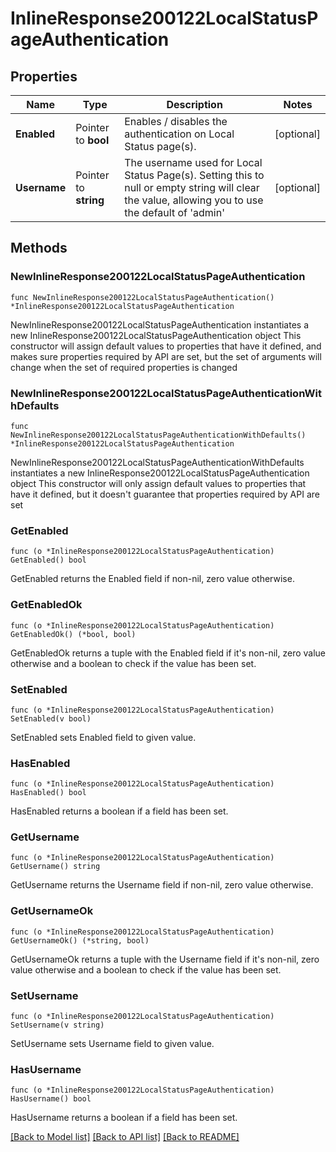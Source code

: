 # InlineResponse200122LocalStatusPageAuthentication

## Properties

Name | Type | Description | Notes
------------ | ------------- | ------------- | -------------
**Enabled** | Pointer to **bool** | Enables / disables the authentication on Local Status page(s). | [optional] 
**Username** | Pointer to **string** | The username used for Local Status Page(s). Setting this to null or empty string will clear the value, allowing you to use the default of &#39;admin&#39; | [optional] 

## Methods

### NewInlineResponse200122LocalStatusPageAuthentication

`func NewInlineResponse200122LocalStatusPageAuthentication() *InlineResponse200122LocalStatusPageAuthentication`

NewInlineResponse200122LocalStatusPageAuthentication instantiates a new InlineResponse200122LocalStatusPageAuthentication object
This constructor will assign default values to properties that have it defined,
and makes sure properties required by API are set, but the set of arguments
will change when the set of required properties is changed

### NewInlineResponse200122LocalStatusPageAuthenticationWithDefaults

`func NewInlineResponse200122LocalStatusPageAuthenticationWithDefaults() *InlineResponse200122LocalStatusPageAuthentication`

NewInlineResponse200122LocalStatusPageAuthenticationWithDefaults instantiates a new InlineResponse200122LocalStatusPageAuthentication object
This constructor will only assign default values to properties that have it defined,
but it doesn't guarantee that properties required by API are set

### GetEnabled

`func (o *InlineResponse200122LocalStatusPageAuthentication) GetEnabled() bool`

GetEnabled returns the Enabled field if non-nil, zero value otherwise.

### GetEnabledOk

`func (o *InlineResponse200122LocalStatusPageAuthentication) GetEnabledOk() (*bool, bool)`

GetEnabledOk returns a tuple with the Enabled field if it's non-nil, zero value otherwise
and a boolean to check if the value has been set.

### SetEnabled

`func (o *InlineResponse200122LocalStatusPageAuthentication) SetEnabled(v bool)`

SetEnabled sets Enabled field to given value.

### HasEnabled

`func (o *InlineResponse200122LocalStatusPageAuthentication) HasEnabled() bool`

HasEnabled returns a boolean if a field has been set.

### GetUsername

`func (o *InlineResponse200122LocalStatusPageAuthentication) GetUsername() string`

GetUsername returns the Username field if non-nil, zero value otherwise.

### GetUsernameOk

`func (o *InlineResponse200122LocalStatusPageAuthentication) GetUsernameOk() (*string, bool)`

GetUsernameOk returns a tuple with the Username field if it's non-nil, zero value otherwise
and a boolean to check if the value has been set.

### SetUsername

`func (o *InlineResponse200122LocalStatusPageAuthentication) SetUsername(v string)`

SetUsername sets Username field to given value.

### HasUsername

`func (o *InlineResponse200122LocalStatusPageAuthentication) HasUsername() bool`

HasUsername returns a boolean if a field has been set.


[[Back to Model list]](../README.md#documentation-for-models) [[Back to API list]](../README.md#documentation-for-api-endpoints) [[Back to README]](../README.md)


